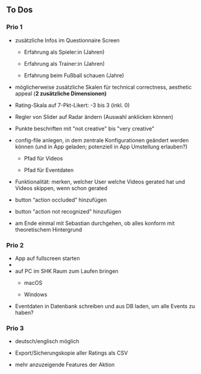 ## To Dos

### Prio 1

-   zusätzliche Infos im Questionnaire Screen

    -   Erfahrung als Spieler:in (Jahren)

    -   Erfahrung als Trainer:in (Jahren)

    -   Erfahrung beim Fußball schauen (Jahre)

-   möglicherweise zusätzliche Skalen für technical correctness, aesthetic appeal (**2 zusätzliche Dimensionen)**

-   Rating-Skala auf 7-Pkt-Likert: -3 bis 3 (inkl. 0)

-   Regler von Slider auf Radar ändern (Auswahl anklicken können)

-   Punkte beschriften mit "not creative" bis "very creative"

-   config-file anlegen, in dem zentrale Konfigurationen geändert werden können (und in App geladen; potenziell in App Umstellung erlauben?)

    -   Pfad für Videos

    -   Pfad für Eventdaten

-   Funktionalität: merken, welcher User welche Videos gerated hat und Videos skippen, wenn schon gerated

-   button “action occluded” hinzufügen

-   button "action not recognized" hinzufügen

-   am Ende einmal mit Sebastian durchgehen, ob alles konform mit theoretischem Hintergrund

### Prio 2

-   App auf fullscreen starten
-   
-   auf PC im SHK Raum zum Laufen bringen
    -   macOS

    -   Windows
-   Eventdaten in Datenbank schreiben und aus DB laden, um alle Events zu haben?

### Prio 3

-   deutsch/englisch möglich

-   Export/Sicherungskopie aller Ratings als CSV

-   mehr anzuzeigende Features der Aktion